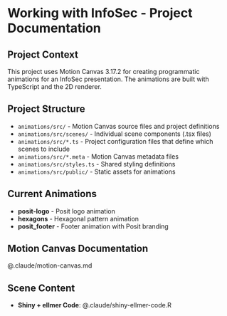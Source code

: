 # Working with InfoSec - Project Documentation

## Project Context
This project uses Motion Canvas 3.17.2 for creating programmatic animations for an InfoSec presentation. The animations are built with TypeScript and the 2D renderer.

## Project Structure
- `animations/src/` - Motion Canvas source files and project definitions
- `animations/src/scenes/` - Individual scene components (.tsx files)
- `animations/src/*.ts` - Project configuration files that define which scenes to include
- `animations/src/*.meta` - Motion Canvas metadata files
- `animations/src/styles.ts` - Shared styling definitions
- `animations/src/public/` - Static assets for animations

## Current Animations
- **posit-logo** - Posit logo animation
- **hexagons** - Hexagonal pattern animation
- **posit_footer** - Footer animation with Posit branding

## Motion Canvas Documentation
@.claude/motion-canvas.md

## Scene Content
- **Shiny + ellmer Code**: @.claude/shiny-ellmer-code.R
